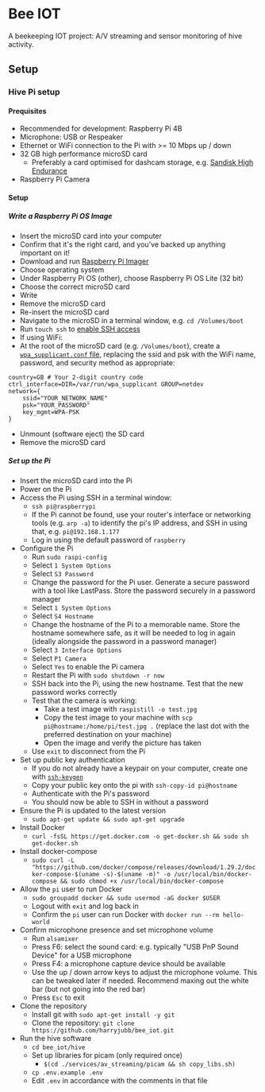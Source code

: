 # Bee IOT

A beekeeping IOT project: A/V streaming and sensor monitoring of hive activity.

## Setup

### Hive Pi setup

#### Prequisites

- Recommended for development: Raspberry Pi 4B
- Microphone: USB or Respeaker
- Ethernet or WiFi connection to the Pi with >= 10 Mbps up / down
- 32 GB high performance microSD card
  - Preferably a card optimised for dashcam storage, e.g. [Sandisk High Endurance](https://www.amazon.co.uk/gp/product/B07P14QHB7/ref=ppx_yo_dt_b_search_asin_title?ie=UTF8&psc=1)
- Raspberry Pi Camera

#### Setup

##### Write a Raspberry Pi OS Image

- Insert the microSD card into your computer
- Confirm that it's the right card, and you've backed up anything important on it!
- Download and run [Raspberry Pi Imager](https://www.raspberrypi.org/software/)
- Choose operating system
- Under Raspberry Pi OS (other), choose Raspberry Pi OS Lite (32 bit)
- Choose the correct microSD card
- Write
- Remove the microSD card
- Re-insert the microSD card
- Navigate to the microSD in a terminal window, e.g. `cd /Volumes/boot`
- Run `touch ssh` to [enable SSH access](https://howchoo.com/g/ote0ywmzywj/how-to-enable-ssh-on-raspbian-without-a-screen)
- If using WiFi:
- At the root of the microSD card (e.g. `/Volumes/boot`), create a [`wpa_supplicant.conf` file](https://howchoo.com/g/ndy1zte2yjn/how-to-set-up-wifi-on-your-raspberry-pi-without-ethernet), replacing the ssid and psk with the WiFi name, password, and security method as appropriate:

```
country=GB # Your 2-digit country code
ctrl_interface=DIR=/var/run/wpa_supplicant GROUP=netdev
network={
    ssid="YOUR_NETWORK_NAME"
    psk="YOUR_PASSWORD"
    key_mgmt=WPA-PSK
}
```

- Unmount (software eject) the SD card
- Remove the microSD card

##### Set up the Pi

- Insert the microSD card into the Pi
- Power on the Pi
- Access the Pi using SSH in a terminal window:
    - `ssh pi@raspberrypi`
    - If the Pi cannot be found, use your router's interface or networking tools (e.g. `arp -a`) to identify the pi's IP address, and SSH in using that, e.g. `pi@192.168.1.177`
    - Log in using the default password of `raspberry`
- Configure the Pi
    - Run `sudo raspi-config`
    - Select `1 System Options`
    - Select `S3 Password`
    - Change the password for the Pi user. Generate a secure password with a tool like LastPass. Store the password securely in a password manager
    - Select `1 System Options`
    - Select `S4 Hostname`
    - Change the hostname of the Pi to a memorable name. Store the hostname somewhere safe, as it will be needed to log in again (ideally alongside the password in a password manager)
    - Select `3 Interface Options`
    - Select `P1 Camera`
    - Select `Yes` to enable the Pi camera
    - Restart the Pi with `sudo shutdown -r now`
    - SSH back into the Pi, using the new hostname. Test that the new password works correctly
    - Test that the camera is working:
        - Take a test image with `raspistill -o test.jpg`
        - Copy the test image to your machine with `scp pi@hostname:/home/pi/test.jpg .` (replace the last dot with the preferred destination on your machine)
        - Open the image and verify the picture has taken
    - Use `exit` to disconnect from the Pi
- Set up public key authentication
    - If you do not already have a keypair on your computer, create one with [`ssh-keygen`](https://www.ssh.com/academy/ssh/keygen)
    - Copy your public key onto the pi with `ssh-copy-id pi@hostname`
    - Authenticate with the Pi's password
    - You should now be able to SSH in without a password
- Ensure the Pi is updated to the latest version
    - `sudo apt-get update && sudo apt-get upgrade`
- Install Docker
    - `curl -fsSL https://get.docker.com -o get-docker.sh && sudo sh get-docker.sh`
- Install docker-compose
    - `sudo curl -L "https://github.com/docker/compose/releases/download/1.29.2/docker-compose-$(uname -s)-$(uname -m)" -o /usr/local/bin/docker-compose && sudo chmod +x /usr/local/bin/docker-compose`
- Allow the `pi` user to run Docker
    - `sudo groupadd docker && sudo usermod -aG docker $USER`
    - Logout with `exit` and log back in
    - Confirm the `pi` user can run Docker with `docker run --rm hello-world`
- Confirm microphone presence and set microphone volume
    - Run `alsamixer`
    - Press F6: select the sound card: e.g. typically "USB PnP Sound Device" for a USB microphone
    - Press F4: a microphone capture device should be available
    - Use the up / down arrow keys to adjust the microphone volume. This can be tweaked later if needed. Recommend maxing out the white bar (but not going into the red bar)
    - Press `Esc` to exit
- Clone the repository
    - Install git with `sudo apt-get install -y git`
    - Clone the repository: `git clone https://github.com/harryjubb/bee_iot.git`
- Run the hive software
    - `cd bee_iot/hive`
    - Set up libraries for picam (only required once)
        - `$(cd ./services/av_streaming/picam && sh copy_libs.sh)`
    - `cp .env.example .env`
    - Edit `.env` in accordance with the comments in that file
